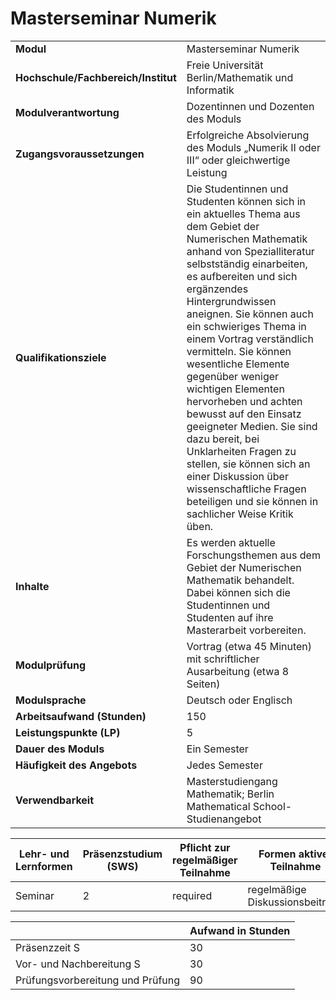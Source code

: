 # Masterseminar Numerik
|                                    |   |
|------------------------------------|---|
|**Modul**                           | Masterseminar Numerik |
|**Hochschule/Fachbereich/Institut** | Freie Universität Berlin/Mathematik und Informatik |
|**Modulverantwortung**              | Dozentinnen und Dozenten des Moduls |
|**Zugangsvoraussetzungen**          | Erfolgreiche Absolvierung des Moduls „Numerik II oder III“ oder gleichwertige Leistung |
|**Qualifikationsziele**             | Die Studentinnen und Studenten können sich in ein aktuelles Thema aus dem Gebiet der Numerischen Mathematik anhand von Spezialliteratur selbstständig einarbeiten, es aufbereiten und sich ergänzendes Hintergrundwissen aneignen. Sie können auch ein schwieriges Thema in einem Vortrag verständlich vermitteln. Sie können wesentliche Elemente gegenüber weniger wichtigen Elementen hervorheben und achten bewusst auf den Einsatz geeigneter Medien. Sie sind dazu bereit, bei Unklarheiten Fragen zu stellen, sie können sich an einer Diskussion über wissenschaftliche Fragen beteiligen und sie können in sachlicher Weise Kritik üben. |
|**Inhalte**                         | Es werden aktuelle Forschungsthemen aus dem Gebiet der Numerischen Mathematik behandelt. Dabei können sich die Studentinnen und Studenten auf ihre Masterarbeit vorbereiten. |
|**Modulprüfung**                    | Vortrag (etwa 45 Minuten) mit schriftlicher Ausarbeitung (etwa 8 Seiten) |
|**Modulsprache**                    | Deutsch oder Englisch |
|**Arbeitsaufwand (Stunden)**        | 150 |
|**Leistungspunkte (LP)**            | 5 |
|**Dauer des Moduls**                | Ein Semester |
|**Häufigkeit des Angebots**         | Jedes Semester |
|**Verwendbarkeit**                  | Masterstudiengang Mathematik; Berlin Mathematical School-Studienangebot |

| Lehr- und Lernformen | Präsenzstudium <br> (SWS) | Pflicht zur regelmäßiger Teilnahme | Formen aktiver Teilnahme |
| ---------------------|---------------------------|------------------------------------|------------------------- |
| Seminar              | 2                         | required                           | regelmäßige Diskussionsbeiträge |

|   | Aufwand in Stunden |
| - |--------------------|
| Präsenzzeit S                            | 30    |
| Vor- und Nachbereitung S                 | 30    |
| Prüfungsvorbereitung und Prüfung         | 90    |
